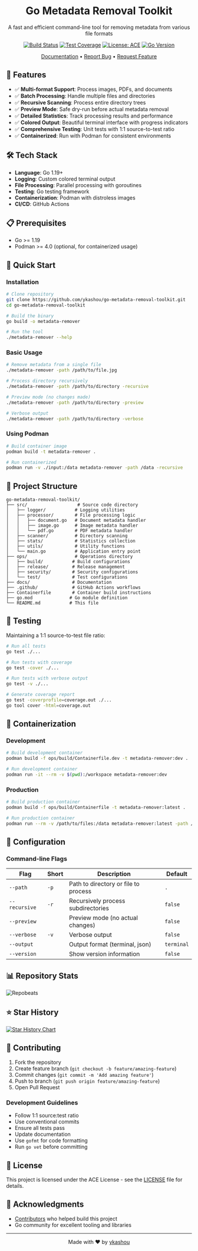 <div align="center">

# Go Metadata Removal Toolkit

A fast and efficient command-line tool for removing metadata from various file formats

[![Build Status](https://github.com/ykashou/go-metadata-removal-toolkit/workflows/CI/badge.svg)](https://github.com/ykashou/go-metadata-removal-toolkit/actions)
[![Test Coverage](https://codecov.io/gh/ykashou/go-metadata-removal-toolkit/branch/main/graph/badge.svg)](https://codecov.io/gh/ykashou/go-metadata-removal-toolkit)
[![License: ACE](https://img.shields.io/badge/License-ACE-yellow.svg)](./LICENSE)
[![Go Version](https://img.shields.io/badge/go-%3E%3D1.19-blue.svg)](https://golang.org/)

[Documentation](./docs) • [Report Bug](https://github.com/ykashou/go-metadata-removal-toolkit/issues) • [Request Feature](https://github.com/ykashou/go-metadata-removal-toolkit/issues)

</div>

## 🚀 Features

- ✅ **Multi-format Support**: Process images, PDFs, and documents
- ✅ **Batch Processing**: Handle multiple files and directories
- ✅ **Recursive Scanning**: Process entire directory trees
- ✅ **Preview Mode**: Safe dry-run before actual metadata removal
- ✅ **Detailed Statistics**: Track processing results and performance
- ✅ **Colored Output**: Beautiful terminal interface with progress indicators
- ✅ **Comprehensive Testing**: Unit tests with 1:1 source-to-test ratio
- ✅ **Containerized**: Run with Podman for consistent environments

## 🛠 Tech Stack

- **Language**: Go 1.19+
- **Logging**: Custom colored terminal output
- **File Processing**: Parallel processing with goroutines
- **Testing**: Go testing framework
- **Containerization**: Podman with distroless images
- **CI/CD**: GitHub Actions

## 📋 Prerequisites

- Go >= 1.19
- Podman >= 4.0 (optional, for containerized usage)

## 🚦 Quick Start

### Installation

```bash
# Clone repository
git clone https://github.com/ykashou/go-metadata-removal-toolkit.git
cd go-metadata-removal-toolkit

# Build the binary
go build -o metadata-remover

# Run the tool
./metadata-remover --help
```

### Basic Usage

```bash
# Remove metadata from a single file
./metadata-remover -path /path/to/file.jpg

# Process directory recursively
./metadata-remover -path /path/to/directory -recursive

# Preview mode (no changes made)
./metadata-remover -path /path/to/directory -preview

# Verbose output
./metadata-remover -path /path/to/directory -verbose
```

### Using Podman

```bash
# Build container image
podman build -t metadata-remover .

# Run containerized
podman run -v ./input:/data metadata-remover -path /data -recursive
```

## 📁 Project Structure

```
go-metadata-removal-toolkit/
├── src/                   # Source code directory
│   ├── logger/           # Logging utilities
│   ├── processor/        # File processing logic
│   │   ├── document.go   # Document metadata handler
│   │   ├── image.go      # Image metadata handler
│   │   └── pdf.go        # PDF metadata handler
│   ├── scanner/          # Directory scanning
│   ├── stats/            # Statistics collection
│   ├── utils/            # Utility functions
│   └── main.go           # Application entry point
├── ops/                  # Operations directory
│   ├── build/           # Build configurations
│   ├── release/         # Release management
│   ├── security/        # Security configurations
│   └── test/            # Test configurations
├── docs/                # Documentation
├── .github/             # GitHub Actions workflows
├── Containerfile        # Container build instructions
├── go.mod              # Go module definition
└── README.md           # This file
```

## 🧪 Testing

Maintaining a 1:1 source-to-test file ratio:

```bash
# Run all tests
go test ./...

# Run tests with coverage
go test -cover ./...

# Run tests with verbose output
go test -v ./...

# Generate coverage report
go test -coverprofile=coverage.out ./...
go tool cover -html=coverage.out
```

## 🐳 Containerization

### Development

```bash
# Build development container
podman build -f ops/build/Containerfile.dev -t metadata-remover:dev .

# Run development container
podman run -it --rm -v $(pwd):/workspace metadata-remover:dev
```

### Production

```bash
# Build production container
podman build -f ops/build/Containerfile -t metadata-remover:latest .

# Run production container
podman run --rm -v /path/to/files:/data metadata-remover:latest -path /data
```

## 🔧 Configuration

### Command-line Flags

| Flag | Short | Description | Default |
|------|-------|-------------|---------|
| `--path` | `-p` | Path to directory or file to process | `.` |
| `--recursive` | `-r` | Recursively process subdirectories | `false` |
| `--preview` | | Preview mode (no actual changes) | `false` |
| `--verbose` | `-v` | Verbose output | `false` |
| `--output` | | Output format (terminal, json) | `terminal` |
| `--version` | | Show version information | `false` |

## 📊 Repository Stats

![Repobeats](https://repobeats.axiom.co/api/embed/go-metadata-removal-toolkit.svg "Repobeats analytics image")

## ⭐ Star History

[![Star History Chart](https://api.star-history.com/svg?repos=ykashou/go-metadata-removal-toolkit&type=Date)](https://star-history.com/#ykashou/go-metadata-removal-toolkit&Date)

## 🤝 Contributing

1. Fork the repository
2. Create feature branch (`git checkout -b feature/amazing-feature`)
3. Commit changes (`git commit -m 'Add amazing feature'`)
4. Push to branch (`git push origin feature/amazing-feature`)
5. Open Pull Request

### Development Guidelines

- Follow 1:1 source:test ratio
- Use conventional commits
- Ensure all tests pass
- Update documentation
- Use `gofmt` for code formatting
- Run `go vet` before committing

## 📄 License

This project is licensed under the ACE License - see the [LICENSE](LICENSE) file for details.

## 🙏 Acknowledgments

- [Contributors](https://github.com/ykashou/go-metadata-removal-toolkit/graphs/contributors) who helped build this project
- Go community for excellent tooling and libraries

---

<div align="center">
Made with ❤️ by <a href="https://github.com/ykashou">ykashou</a>
</div>
